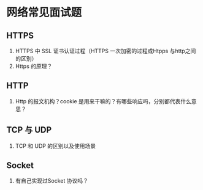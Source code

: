 # 网络常见面试题

## HTTPS
1. HTTPS 中 SSL 证书认证过程（HTTPS 一次加密的过程或Htpps 与http之间的区别）
2. Https 的原理？



## HTTP
1. Http 的报文机构？cookie 是用来干嘛的？有哪些响应吗，分别都代表什么意思？

## TCP 与 UDP
1. TCP 和 UDP 的区别以及使用场景

## Socket
1. 有自己实现过Socket 协议吗？





